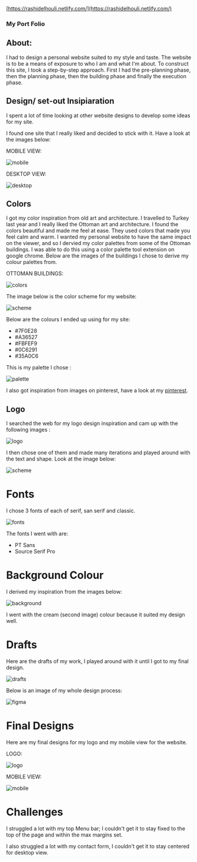 [https://rashidelhouli.netlify.com/](https://rashidelhouli.netlify.com/)

### **My Port Folio**

## **About:**
I had to design a personal website suited to my style and taste. The website is to be a means of exposure to who I am and what I'm about. To construct this site, I took a step-by-step approach. First I had the pre-planning phase, then the planning phase, then the building phase and finally the execution phase.

## **Design/ set-out Insipiaration**
    
I spent a lot of time looking at other website designs to develop some ideas for my site.  

I found one site that I really liked and decided to stick with it. Have a look at the images below:

MOBILE VIEW:

![mobile](assets/readme/mobile-site-inspiration.png)

DESKTOP VIEW:

![desktop](assets/readme/desktop-view-inspiration.png)

## **Colors**

I got my color inspiration from old art and architecture. I travelled to Turkey last year and I really liked the Ottoman art and architecture. I found the colors beautiful and made me feel at ease. They used colors that made you feel calm and warm. I wanted my personal website to have the same impact on the viewer, and so I dervied my color palettes from some of the Ottoman buildings. I was able to do this using a color palette tool extension on google chrome. Below are the images of the buildings I chose to derive my colour palettes from. 

OTTOMAN BUILDINGS:

![colors](assets/readme/colors.png)

The image below is the color scheme for my website:

![scheme](assets/readme/color-scheme.png)
    
Below are the colours I ended up using for my site:
- #7F0E28
- #A36527
- #FBFEF9
- #0C6291
- #35A0C6

This is my palette I chose :

![palette](assets/readme/palette.png)

I also got inspiration from images on pinterest, have a look at my [pinterest](https://pin.it/jp4koyn5imecqw).

## **Logo**

I searched the web for my logo design inspiration and cam up with the following images :

![logo](assets/readme/logo-inspiration.png) 

I then chose one of them and made many iterations and played around with the text and shape. Look at the image below:

![scheme](assets/readme/logo-drafts.png)

# **Fonts**

I chose 3 fonts of each of serif, san serif and classic. 

![fonts](assets/readme/fonts.png)

The fonts I went with are:

- PT Sans
- Source Serif Pro


# **Background Colour**

I derived my inspiration from the images below:

![background](assets/readme/background.png)

I went with the cream (second image) colour because it suited my design well. 

# **Drafts**

Here are the drafts of my work, I played around with it until I got to my final design. 

![drafts](assets/readme/drafts-mobile.png)

Below is an image of my whole design process:

![figma](assets/readme/figma.png)

# **Final Designs**

Here are my final designs for my logo and my mobile view for the website. 

LOGO: 

![logo](assets/readme/final-logo.png)

MOBILE VIEW:

![mobile](assets/readme/final-view-mobile.png)

# **Challenges**

I struggled a lot with my top Menu bar; I couldn't get it to stay fixed to the top of the page and within the max margins set. 

I also struggled a lot with my contact form, I couldn't get it to stay centered for desktop view. 

